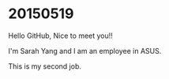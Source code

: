 # 20150519

Hello GitHub, Nice to meet you!!
 
I'm Sarah Yang and I am an employee in ASUS.

This is my second job.
